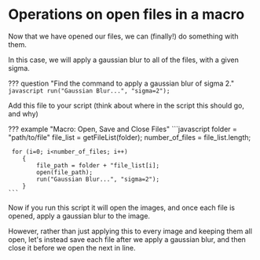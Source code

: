 # Operations on open files in a macro

Now that we have opened our files, we can (finally!) do something with them.

In this case, we will apply a gaussian blur to all of the files, with a given sigma.


??? question  "Find the command to apply a gaussian blur of sigma 2."
    ```javascript
    run("Gaussian Blur...", "sigma=2");
    ```

Add this file to your script (think about where in the script this should go, and why)

??? example "Macro: Open, Save and Close Files"
    ```javascript
    folder = "path/to/file"
    file_list = getFileList(folder);
    number_of_files = file_list.length;

     for (i=0; i<number_of_files; i++)
        {
            file_path = folder + "file_list[i];
            open(file_path);
            run("Gaussian Blur...", "sigma=2");
        }
    ```

Now if you run this script it will open the images, and once each file is opened, apply a gaussian blur to the image.

However, rather than just applying this to every image and keeping them all open, let's instead save each file after we apply a gaussian blur, and then close it before we open the next in line.
